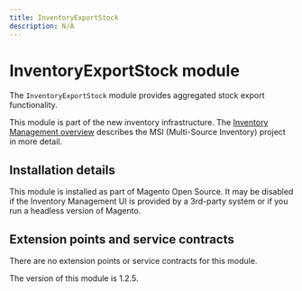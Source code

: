 ```yaml
---
title: InventoryExportStock
description: N/A
---
```


# InventoryExportStock module

The `InventoryExportStock` module provides aggregated stock export functionality.

This module is part of the new inventory infrastructure. The
[Inventory Management overview](https://developer.adobe.com/commerce/webapi/rest/inventory/index.html)
describes the MSI (Multi-Source Inventory) project in more detail.

## Installation details

This module is installed as part of Magento Open Source. It may be disabled if the Inventory Management UI
is provided by a 3rd-party system or if you run a headless version of Magento.

## Extension points and service contracts

There are no extension points or service contracts for this module.

<InlineAlert slots="text" />
The version of this module is 1.2.5.
